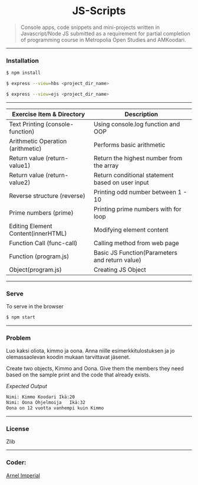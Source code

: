 <h1 align=center>JS-Scripts</h1> 

> Console apps, code snippets and mini-projects written in Javascript/Node JS submitted as a requirement for partial completion of programming course in Metropolia Open Studies and AMKoodari.

---

### Installation

```sh
$ npm install
```

```sh
$ express --view=hbs <project_dir_name>
```

```sh
$ express --view=ejs <project_dir_name>
```
---

| Exercise Item & Directory         | Description                                             |
|-----------------------------------|---------------------------------------------------------|
| Text Printing (console-function)  | Using console.log function and OOP                      | 
| Arithmetic Operation (arithmetic) | Performs basic arithmetic                               |
| Return value (return-value1)      | Return the highest number from the array                |
| Return value (return-value2)      | Return conditional statement based on user input        |
| Reverse structure (reverse)       | Printing odd number between 1 - 10                      |
| Prime numbers (prime)             | Printing prime numbers with for loop                    |
| Editing Element Content(innerHTML)| Modifying element content                               |
| Function Call (func-call)         | Calling method from web page                            |
| Function (program.js)             | Basic JS Function(Parameters and return value)          |
| Object(program.js)                | Creating JS Object                                      |

---

### Serve
To serve in the browser

```sh
$ npm start
```

---

### Problem
Luo kaksi oliota, kimmo ja oona. Anna niille esimerkkitulostuksen ja jo olemassaolevan koodin mukaan tarvittavat jäsenet.

Create two objects, Kimmo and Oona. Give them the members they need based on the sample print and the code that already exists.

*Expected Output*
```sh
Nimi: Kimmo Koodari	Ikä:20
Nimi: Oona Ohjelmoija	Ikä:32
Oona on 12 vuotta vanhempi kuin Kimmo
```

---


### License
Zlib

---

### Coder:
[Arnel Imperial](https://arnelimperial.com)
